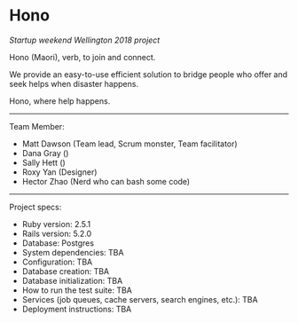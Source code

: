 # Hono

*Startup weekend Wellington 2018 project*


Hono (Maori), verb, to join and connect.


We provide an easy-to-use efficient solution to bridge people who offer and seek helps when disaster happens.

Hono, where help happens.

---
Team Member:

* Matt Dawson (Team lead, Scrum monster, Team facilitator)
* Dana Gray ()
* Sally Hett ()
* Roxy Yan (Designer)
* Hector Zhao (Nerd who can bash some code)

---
Project specs:

* Ruby version: 2.5.1
* Rails version: 5.2.0
* Database: Postgres
* System dependencies: TBA
* Configuration: TBA
* Database creation: TBA
* Database initialization: TBA
* How to run the test suite: TBA
* Services (job queues, cache servers, search engines, etc.): TBA
* Deployment instructions: TBA

